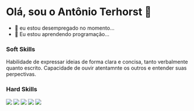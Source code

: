 # Olá, sou o Antônio Terhorst 👋

- 🔭 eu estou desempregado no momento...
- 🌱 Eu estou aprendendo programação...

 ### Soft Skills
 
   Habilidade de expressar ideias de forma clara e concisa, tanto verbalmente quanto escrito.
     Capacidade de ouvir atentamnte os outros e entender suas perpectivas.

 ### Hard Skills
 <div style = "display:inline_block;">
<img src="https://github.com/user-attachments/assets/10ddc6af-c61d-41fe-8a14-608414f04dd6">
<img src="https://github.com/user-attachments/assets/aa4a131b-d785-450f-8882-75ae8a8a6639">
<img src="https://github.com/user-attachments/assets/dd296975-ea68-4357-a326-7d2729dd1344">
<img src="https://github.com/user-attachments/assets/9aa503b3-65ba-465b-9017-dba4c1925022">
<img src="https://github.com/user-attachments/assets/31dc88cb-04e4-4575-83e9-4d52ddaad406">
 </div>

 
<!--
- 👯 I’m looking to collaborate on ...
- 🤔 I’m looking for help with ...
- 💬 Ask me about ...
- 📫 How to reach me: ...
- 😄 Pronouns: ...
- ⚡ Fun fact: ...
-->
